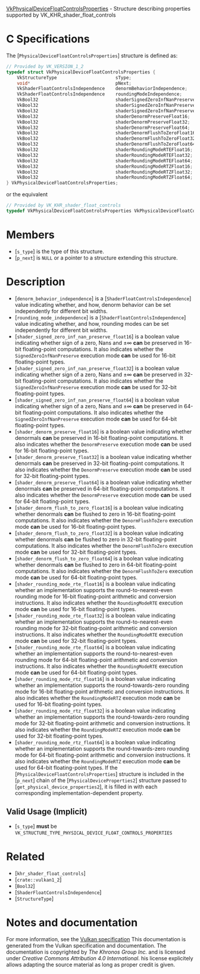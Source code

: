 [VkPhysicalDeviceFloatControlsProperties](https://www.khronos.org/registry/vulkan/specs/1.3-extensions/man/html/VkPhysicalDeviceFloatControlsProperties.html) - Structure describing properties supported by VK_KHR_shader_float_controls

# C Specifications
The [`PhysicalDeviceFloatControlsProperties`] structure is defined as:
```c
// Provided by VK_VERSION_1_2
typedef struct VkPhysicalDeviceFloatControlsProperties {
    VkStructureType                      sType;
    void*                                pNext;
    VkShaderFloatControlsIndependence    denormBehaviorIndependence;
    VkShaderFloatControlsIndependence    roundingModeIndependence;
    VkBool32                             shaderSignedZeroInfNanPreserveFloat16;
    VkBool32                             shaderSignedZeroInfNanPreserveFloat32;
    VkBool32                             shaderSignedZeroInfNanPreserveFloat64;
    VkBool32                             shaderDenormPreserveFloat16;
    VkBool32                             shaderDenormPreserveFloat32;
    VkBool32                             shaderDenormPreserveFloat64;
    VkBool32                             shaderDenormFlushToZeroFloat16;
    VkBool32                             shaderDenormFlushToZeroFloat32;
    VkBool32                             shaderDenormFlushToZeroFloat64;
    VkBool32                             shaderRoundingModeRTEFloat16;
    VkBool32                             shaderRoundingModeRTEFloat32;
    VkBool32                             shaderRoundingModeRTEFloat64;
    VkBool32                             shaderRoundingModeRTZFloat16;
    VkBool32                             shaderRoundingModeRTZFloat32;
    VkBool32                             shaderRoundingModeRTZFloat64;
} VkPhysicalDeviceFloatControlsProperties;
```
or the equivalent
```c
// Provided by VK_KHR_shader_float_controls
typedef VkPhysicalDeviceFloatControlsProperties VkPhysicalDeviceFloatControlsPropertiesKHR;
```

# Members
- [`s_type`] is the type of this structure.
- [`p_next`] is `NULL` or a pointer to a structure extending this structure.

# Description
- [`denorm_behavior_independence`] is a [`ShaderFloatControlsIndependence`] value indicating whether, and how, denorm behavior can be set independently for different bit widths.
- [`rounding_mode_independence`] is a [`ShaderFloatControlsIndependence`] value indicating whether, and how, rounding modes can be set independently for different bit widths.
- [`shader_signed_zero_inf_nan_preserve_float16`] is a boolean value indicating whether sign of a zero, Nans and <span class="katex"><span class="katex-html" aria-hidden="true"><span class="base"><span class="strut" style="height:0.66666em;vertical-align:-0.08333em;"></span><span class="mord">±</span><span class="mord">∞</span></span></span></span> **can**  be preserved in 16-bit floating-point computations. It also indicates whether the `SignedZeroInfNanPreserve` execution mode  **can**  be used for 16-bit floating-point types.
- [`shader_signed_zero_inf_nan_preserve_float32`] is a boolean value indicating whether sign of a zero, Nans and <span class="katex"><span class="katex-html" aria-hidden="true"><span class="base"><span class="strut" style="height:0.66666em;vertical-align:-0.08333em;"></span><span class="mord">±</span><span class="mord">∞</span></span></span></span> **can**  be preserved in 32-bit floating-point computations. It also indicates whether the `SignedZeroInfNanPreserve` execution mode  **can**  be used for 32-bit floating-point types.
- [`shader_signed_zero_inf_nan_preserve_float64`] is a boolean value indicating whether sign of a zero, Nans and <span class="katex"><span aria-hidden="true" class="katex-html"><span class="base"><span style="height:0.66666em;vertical-align:-0.08333em;" class="strut"></span><span class="mord">±</span><span class="mord">∞</span></span></span></span> **can**  be preserved in 64-bit floating-point computations. It also indicates whether the `SignedZeroInfNanPreserve` execution mode  **can**  be used for 64-bit floating-point types.
- [`shader_denorm_preserve_float16`] is a boolean value indicating whether denormals  **can**  be preserved in 16-bit floating-point computations. It also indicates whether the `DenormPreserve` execution mode  **can**  be used for 16-bit floating-point types.
- [`shader_denorm_preserve_float32`] is a boolean value indicating whether denormals  **can**  be preserved in 32-bit floating-point computations. It also indicates whether the `DenormPreserve` execution mode  **can**  be used for 32-bit floating-point types.
- [`shader_denorm_preserve_float64`] is a boolean value indicating whether denormals  **can**  be preserved in 64-bit floating-point computations. It also indicates whether the `DenormPreserve` execution mode  **can**  be used for 64-bit floating-point types.
- [`shader_denorm_flush_to_zero_float16`] is a boolean value indicating whether denormals  **can**  be flushed to zero in 16-bit floating-point computations. It also indicates whether the `DenormFlushToZero` execution mode  **can**  be used for 16-bit floating-point types.
- [`shader_denorm_flush_to_zero_float32`] is a boolean value indicating whether denormals  **can**  be flushed to zero in 32-bit floating-point computations. It also indicates whether the `DenormFlushToZero` execution mode  **can**  be used for 32-bit floating-point types.
- [`shader_denorm_flush_to_zero_float64`] is a boolean value indicating whether denormals  **can**  be flushed to zero in 64-bit floating-point computations. It also indicates whether the `DenormFlushToZero` execution mode  **can**  be used for 64-bit floating-point types.
- [`shader_rounding_mode_rte_float16`] is a boolean value indicating whether an implementation supports the round-to-nearest-even rounding mode for 16-bit floating-point arithmetic and conversion instructions. It also indicates whether the `RoundingModeRTE` execution mode  **can**  be used for 16-bit floating-point types.
- [`shader_rounding_mode_rte_float32`] is a boolean value indicating whether an implementation supports the round-to-nearest-even rounding mode for 32-bit floating-point arithmetic and conversion instructions. It also indicates whether the `RoundingModeRTE` execution mode  **can**  be used for 32-bit floating-point types.
- [`shader_rounding_mode_rte_float64`] is a boolean value indicating whether an implementation supports the round-to-nearest-even rounding mode for 64-bit floating-point arithmetic and conversion instructions. It also indicates whether the `RoundingModeRTE` execution mode  **can**  be used for 64-bit floating-point types.
- [`shader_rounding_mode_rtz_float16`] is a boolean value indicating whether an implementation supports the round-towards-zero rounding mode for 16-bit floating-point arithmetic and conversion instructions. It also indicates whether the `RoundingModeRTZ` execution mode  **can**  be used for 16-bit floating-point types.
- [`shader_rounding_mode_rtz_float32`] is a boolean value indicating whether an implementation supports the round-towards-zero rounding mode for 32-bit floating-point arithmetic and conversion instructions. It also indicates whether the `RoundingModeRTZ` execution mode  **can**  be used for 32-bit floating-point types.
- [`shader_rounding_mode_rtz_float64`] is a boolean value indicating whether an implementation supports the round-towards-zero rounding mode for 64-bit floating-point arithmetic and conversion instructions. It also indicates whether the `RoundingModeRTZ` execution mode  **can**  be used for 64-bit floating-point types.
If the [`PhysicalDeviceFloatControlsProperties`] structure is included in the [`p_next`] chain of the
[`PhysicalDeviceProperties2`] structure passed to
[`get_physical_device_properties2`], it is filled in with each
corresponding implementation-dependent property.
## Valid Usage (Implicit)
-  [`s_type`] **must**  be `VK_STRUCTURE_TYPE_PHYSICAL_DEVICE_FLOAT_CONTROLS_PROPERTIES`

# Related
- [`khr_shader_float_controls`]
- [`crate::vulkan1_2`]
- [`Bool32`]
- [`ShaderFloatControlsIndependence`]
- [`StructureType`]

# Notes and documentation
For more information, see the [Vulkan specification](https://www.khronos.org/registry/vulkan/specs/1.3-extensions/html/vkspec.html)
This documentation is generated from the Vulkan specification and documentation.
The documentation is copyrighted by *The Khronos Group Inc.* and is licensed under *Creative Commons Attribution 4.0 International*.
his license explicitely allows adapting the source material as long as proper credit is given.
        